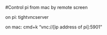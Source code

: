 #Control pi from mac by remote screen

on pi:
tightvncserver

on mac:
cmd+k
“vnc://[ip address of pi]:5901”